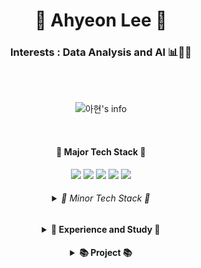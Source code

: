 <div align="center">

# 🌱 Ahyeon Lee 🌱



### Interests : Data Analysis and AI 📊👩‍💻


<br>
<br>

![아현's info](https://github-profile-summary-cards.vercel.app/api/cards/profile-details?username=ahyeon0508&theme=monokai)

<br>

#### 🌳 Major Tech Stack 🌳

<div>
    <img src="https://img.shields.io/badge/Python-3776AB?style=flat-square&logo=python&logoColor=white">
    <img src="https://img.shields.io/badge/R-3776AB?style=flat-square&logo=R&logoColor=white">
    <img src="https://img.shields.io/badge/MySQL-4479A1?style=flat-square&logo=mysql&logoColor=white">
    <img src="https://img.shields.io/badge/Tableau-E97627?style=flat-square&logo=Tableau&logoColor=white">
    <img src="https://img.shields.io/badge/TensorFlow-FF6F00?style=flat-square&logo=TensorFlow&logoColor=white">
</div>


<h6>
    <details>
        <summary>🐥 Minor Tech Stack 🐥
        </summary>
        <div markdown="1"><br>
            <div>
                <img src="https://img.shields.io/badge/C-A8B9CC?style=flat-square&logo=C&logoColor=white">
                <img src="https://img.shields.io/badge/C++-00599C?style=flat-square&logo=c%2B%2B&logoColor=white">
                <img src="https://img.shields.io/badge/Java-007396?style=flat-square&logo=java&logoColor=white">
            </div>
            <div>
                <img src="https://img.shields.io/badge/Oracle-F80000?style=flat-square&logo=Oracle&logoColor=white">
                <img src="https://img.shields.io/badge/PostgreSQL-4169E1?style=flat-square&logo=PostgreSQL&logoColor=white">
                <img src="https://img.shields.io/badge/SQLite-003B57?style=flat-square&logo=SQLite&logoColor=white">
                <img src="https://img.shields.io/badge/Qgis-589632?style=flat-square&logo=Qgis&logoColor=white">
                <img src="https://img.shields.io/badge/Power BI-F2C811?style=flat-square&logo=Power BI&logoColor=white">
            </div>
            <div>
                <img src="https://img.shields.io/badge/Flask-000000?style=flat-square&logo=Flask&logoColor=white">
                <img src="https://img.shields.io/badge/JavaScript-F7DF1E?style=flat-square&logo=javascript&logoColor=black">
                <img src="https://img.shields.io/badge/jQuery-0769AD?style=flat-square&logo=jQuery&logoColor=white">
                <img src="https://img.shields.io/badge/HTML5-E34F26?style=flat-square&logo=html5&logoColor=white">
                <img src="https://img.shields.io/badge/CSS3-1572B6?style=flat-square&logo=css3&logoColor=white">
            </div>
        </div>
    </details>
</h6>

<h4>
    <details>
        <summary>🎨 Experience and Study 🎨
        </summary>
        <div markdown="1"><br>
            <a href="">Experience</a><br>
            <a href="https://github.com/ahyeon0508/Algorithm">Algorithm</a><br>
            <a href="https://github.com/ahyeon0508/DS_CoalaUNIV2nd">CoalaUNIV2nd</a><br>
            <a href="https://github.com/ahyeon0508/DS_study">DS_study</a><br>
            <a href="https://github.com/TAVEResearch/deep_learning">deep_learning</a><br>
            <a href="https://github.com/ahyeon0508/DS_NLP">NLP</a><br>
            <a href="https://github.com/ahyeon0508/DS_Recommendation-System">Recommendation-System</a><br>
        </div>
    </details>
</h4>

<h4>
<details>
        <summary>📚 Project 📚
        </summary><br>
    

| 기간 | 프로젝트명 | 역할 | 수상내역 |
| --- | --- | --- | --- |
| 2021.11 ~ 2021.12 | <a href="">2021년 디지털 산업혁신 빅데이터 플랫폼 경진대회</a> | 기획, 시각화 | 예선 통과 |
| 2020.08 ~ 2021.11 | <a href="https://github.com/ahyeon0508/Interview-Solution_project_v2.0">새내기路(로) : AI기반 대입 모의 면접 솔루션</a> | 기획, 웹 프론트, API, 논문 작성 등 | 교내외 공모전 4개 수상(리드미 참고) |
| 2021.09 ~ 2021.10 | <a href="https://github.com/ahyeon0508/Topping-Issue">톺핑있슈(Topping-Issue)</a> | 기획, 감성 분석, 웹 | - |
| 2021.07 ~ 2021.09 | <a href="">2021 금융 데이터 경진대회</a> | 기획, 머신러닝 | - |
| 2021.06 ~ 2021.08 | <a href="">2021년 문화 · 관광 빅 데이터 분석대회</a> | 기획, 머신러닝 | 우수(신한카드) |
| 2021.07 ~ 2021.08 | <a href="">공공개방자원을 활용한 개인 맞춤형 워케이션(Workation) 지역 추천 및 지역관광 활성화 방안 제시</a> | 기획, 머신러닝 | - |
| 2020.12 ~ 2021.01 | <a href="">인공지능 학습용 데이터 활용 아이디어 공모전</a> | 기획 | - |
| 2020.06 ~ 2020.09 | <a href="https://github.com/ahyeon0508/Carrot_project">강화학습을 활용한 AI 당근재배 하우스</a> | 기획, 라즈베리파이 + OpenCV | - |
| 2020.02 ~ 2020.06 | <a href="https://github.com/ahyeon0508/2020_software_project">고영희 찾기</a> | 기획, 머신러닝, 웹 프론트, API | - |
| 2020.01 ~ 2020.01 | <a href="https://github.com/ahyeon0508/DS_CoalaUNIV2nd/blob/main/2%EA%B8%B0_%EC%88%AD%EC%BD%94%EB%94%A9%EB%8B%B9%EB%8B%B9_%EC%B5%9C%EC%A2%85.ipynb">내 연애는 얼마나 오래 갈까?</a> | 기획, 머신러닝 | - |
| 2018.09 ~ 2018.12 | <a href="">Mella</a> | 기획, 아두이노 연결 | 장려상 |
</details>
</h4>


</div>
